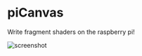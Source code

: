 # piCanvas
Write fragment shaders on the raspberry pi!

![screenshot](https://i.imgur.com/hGaEZbs.png)
